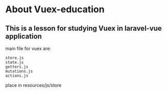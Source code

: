 # About Vuex-education

## This is a lesson for studying Vuex in laravel-vue application

main file for vuex are:
```
store.js
state.js
getters.js
mutations.js
actions.js
```
place in resources/js/store 
